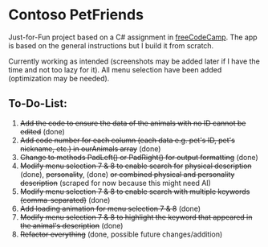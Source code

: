 # Contoso PetFriends
Just-for-Fun project based on a C# assignment in [freeCodeCamp](https://www.freecodecamp.org/). The app is based on the general instructions but I build it from scratch.

Currently working as intended (screenshots may be added later if I have the time and not too lazy for it). All menu selection have been added (optimization may be needed).

## To-Do-List:
1. ~~Add the code to ensure the data of the animals with no ID cannot be edited~~ (done)
2. ~~Add code number for each column (each data e.g. pet's ID, pet's nickname, etc.) in ourAnimals array~~ (done)
3. ~~Change to methods PadLeft() or PadRight() for output formatting~~ (done)
4. ~~Modify menu selection 7 & 8 to enable search for~~ ~~physical description~~ (done), ~~personality~~, (done) ~~or combined physical and personality description~~ (scraped for now because this might need AI)
5. ~~Modify menu selection 7 & 8 to enable search with multiple keywords (comma-separated)~~ (done)
6. ~~Add loading animation for menu selection 7 & 8~~ (done)
7. ~~Modify menu selection 7 & 8 to highlight the keyword that appeared in the animal's description~~ (done)
8. ~~Refactor everything~~ (done, possible future changes/addition)